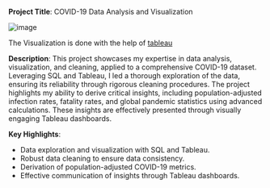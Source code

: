 **Project Title**: COVID-19 Data Analysis and Visualization

![image](https://github.com/bharawdwajrahul/DataAnalyticsProjects/assets/76405542/70365cb7-f2c6-4cbb-8ac9-eea153467cc8)


The Visualization is done with the help of [tableau](https://github.com/bharawdwajrahul/DataAnalyticsProjects/blob/main/Covid_DataSet_SQLQuery1.sql)

**Description**:
This project showcases my expertise in data analysis, visualization, and cleaning, applied to a comprehensive COVID-19 dataset. Leveraging SQL and Tableau, I led a thorough exploration of the data, ensuring its reliability through rigorous cleaning procedures. The project highlights my ability to derive critical insights, including population-adjusted infection rates, fatality rates, and global pandemic statistics using advanced calculations. These insights are effectively presented through visually engaging Tableau dashboards.

**Key Highlights**:
- Data exploration and visualization with SQL and Tableau.
- Robust data cleaning to ensure data consistency.
- Derivation of population-adjusted COVID-19 metrics.
- Effective communication of insights through Tableau dashboards.


